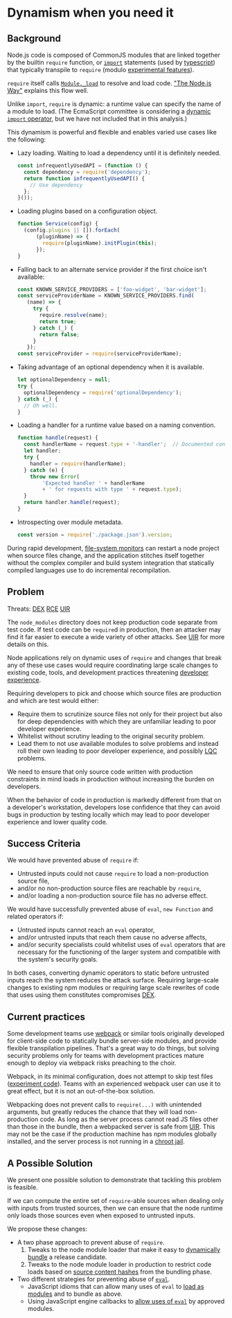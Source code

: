 # Dynamism when you need it

## Background

Node.js code is composed of CommonJS modules that are linked together
by the builtin `require` function, or [`import`][import-js] statements
(used by [typescript][import-ts]) that typically transpile to `require`
(modulo [experimental features][esm]).

`require` itself calls [`Module._load`][] to resolve and load code.
["The Node.js Way"][FKS] explains this flow well.

Unlike `import`, `require` is dynamic: a runtime value can specify
the name of a module to load.  (The EcmaScript committee is
considering a [dynamic `import` operator][import-op-strawman], but we
have not included that in this analysis.)


This dynamism is powerful and flexible and enables varied use cases
like the following:

*   Lazy loading.  Waiting to load a dependency until it is definitely needed.
    ```js
    const infrequentlyUsedAPI = (function () {
      const dependency = require('dependency');
      return function infrequentlyUsedAPI() {
        // Use dependency
      };
    }());
    ```
*   Loading plugins based on a configuration object.
    ```js
    function Service(config) {
      (config.plugins || []).forEach(
          (pluginName) => {
            require(pluginName).initPlugin(this);
          });
    }
    ```
*   Falling back to an alternate service provider if the first choice
    isn't available:
    ```js
    const KNOWN_SERVICE_PROVIDERS = ['foo-widget', 'bar-widget'];
    const serviceProviderName = KNOWN_SERVICE_PROVIDERS.find(
       (name) => {
         try {
           require.resolve(name);
           return true;
         } catch (_) {
           return false;
         }
       });
    const serviceProvider = require(serviceProviderName);
    ```
*   Taking advantage of an optional dependency when it is available.
    ```js
    let optionalDependency = null;
    try {
      optionalDependency = require('optionalDependency');
    } catch (_) {
      // Oh well.
    }
    ```
*   Loading a handler for a runtime value based on a naming convention.
    ```js
    function handle(request) {
      const handlerName = request.type + '-handler';  // Documented convention
      let handler;
      try {
        handler = require(handlerName);
      } catch (e) {
        throw new Error(
            'Expected handler ' + handlerName
            + ' for requests with type ' + request.type);
      }
      return handler.handle(request);
    }
    ```
*   Introspecting over module metadata.
    ```js
    const version = require('./package.json').version;
    ```

During rapid development, [file-system monitors][nodemon] can restart
a node project when source files change, and the application stitches
itself together without the complex compiler and build system
integration that statically compiled languages use to do incremental
recompilation.


## Problem

Threats: [DEX][] [RCE][] [UIR][]

The `node_modules` directory does not keep production code separate
from test code.  If test code can be `require`d in production, then
an attacker may find it far easier to execute a wide variety of other
attacks.  See [UIR][] for more details on this.

Node applications rely on dynamic uses of `require` and changes that
break any of these use cases would require coordinating large scale
changes to existing code, tools, and development practices threatening
[developer experience][DEX].

Requiring developers to pick and choose which source files are
production and which are test would either:

*  Require them to scrutinize source files not only for their project
   but also for deep dependencies with which they are unfamiliar
   leading to poor developer experience.
*  Whitelist without scrutiny leading to the original security problem.
*  Lead them to not use available modules to solve problems and instead
   roll their own leading to poor developer experience, and possibly
   [LQC][] problems.

We need to ensure that only source code written with production
constraints in mind loads in production without increasing the burden
on developers.

When the behavior of code in production is markedly different from that
on a developer's workstation, developers lose confidence that they
can avoid bugs in production by testing locally which may lead
to poor developer experience and lower quality code.


## Success Criteria

We would have prevented abuse of `require` if:

*  Untrusted inputs could not cause `require` to load a
   non-production source file,
*  and/or no non-production source files are reachable by
   `require`,
*  and/or loading a non-production source file has no adverse effect.

We would have successfully prevented abuse of `eval`, `new Function`
and related operators if:

*  Untrusted inputs cannot reach an `eval` operator,
*  and/or untrusted inputs that reach them cause no adverse affects,
*  and/or security specialists could whitelist uses of `eval` operators
   that are necessary for the functioning of the larger
   system and compatible with the system's security goals.

In both cases, converting dynamic operators to static before untrusted
inputs reach the system reduces the attack surface.  Requiring
large-scale changes to existing npm modules or requiring large scale
rewrites of code that uses using them constitutes compromises [DEX][].


## Current practices

Some development teams use [webpack][] or similar tools originally
developed for client-side code to statically bundle server-side
modules, and provide flexible transpilation pipelines.  That's a
great way to do things, but solving security problems only for teams
with development practices mature enough to deploy via webpack risks
preaching to the choir.

Webpack, in its minimal configuration, does not attempt to skip
test files ([experiment code][webpack-experiment]).
Teams with an experienced webpack user can use it to great effect, but
it is not an out-of-the-box solution.

Webpacking does not prevent calls to `require(...)` with unintended
arguments, but greatly reduces the chance that they will load
non-production code.  As long as the server process cannot read
JS files other than those in the bundle, then a webpacked server
is safe from [UIR][].  This may not be the case if the production
machine has npm modules globally installed, and the server process
is not running in a [chroot jail][].


## A Possible Solution

We present one possible solution to demonstrate that tackling this
problem is feasible.

If we can compute the entire set of `require`-able sources when
dealing only with inputs from trusted sources, then we can
ensure that the node runtime only loads those sources even when
exposed to untrusted inputs.

We propose these changes:

*  A two phase approach to prevent abuse of `require`.
   1. Tweaks to the node module loader that make it easy to
      [dynamically bundle](bundling.md) a release candidate.
   2. Tweaks to the node module loader in production to restrict
      code loads based on [source content hashes](source-contents.md)
      from the bundling phase.
*  Two different strategies for preventing abuse of
   [`eval`](what-about-eval.md).
   *  JavaScript idioms that can allow many uses of `eval` to
      [load as modules](synthetic-modules.md) and to bundle as above.
   *  Using JavaScript engine callbacks to
      [allow uses of `eval`](bounded-eval.md) by approved modules.

[DEX]: ../chapter-1/threat-DEX.md
[LQC]: ../chapter-1/threat-LQC.md
[RCE]: ../chapter-1/threat-RCE.md
[UIR]: ../chapter-1/threat-UIR.md
[webpack]: https://webpack.js.org/
[Symbol]: (https://developer.mozilla.org/en-US/docs/Web/JavaScript/Reference/Global_Objects/Symbol)
[import-js]: https://developer.mozilla.org/en-US/docs/Web/JavaScript/Reference/Statements/import
[import-ts]: https://www.typescriptlang.org/docs/handbook/modules.html#import
[`Module._load`]: https://github.com/nodejs/node/blob/0fdd88a374e23e1dd4a05d93afd5eb0c3b080fd5/lib/module.js#L449
[FKS]: http://fredkschott.com/post/2014/06/require-and-the-module-system/
[esm]: https://nodejs.org/api/esm.html#esm_ecmascript_modules
[Content-Security-Policy]: https://developers.google.com/web/fundamentals/security/csp/
[nodemon]: https://nodemon.io/
[import-op-strawman]: https://github.com/tc39/proposal-dynamic-import
[chroot jail]: https://help.ubuntu.com/community/BasicChroot
[webpack-experiment]: https://github.com/google/node-sec-roadmap/tree/master/chapter-2/experiments/webpack-compat
